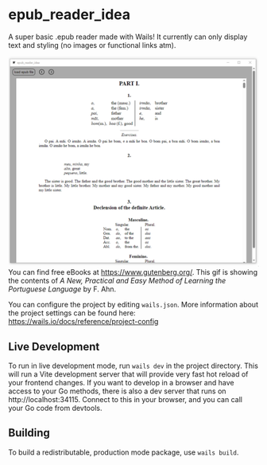 # epub_reader_idea

A super basic .epub reader made with Wails! It currently can only display text and styling (no images or functional links atm).    
    
![gif of app](11-10-2024_193147.gif)    
You can find free eBooks at https://www.gutenberg.org/. This gif is showing the contents of *A New, Practical and Easy Method of Learning the Portuguese Language* by F. Ahn.    
    
You can configure the project by editing `wails.json`. More information about the project settings can be found
here: https://wails.io/docs/reference/project-config

## Live Development

To run in live development mode, run `wails dev` in the project directory. This will run a Vite development
server that will provide very fast hot reload of your frontend changes. If you want to develop in a browser
and have access to your Go methods, there is also a dev server that runs on http://localhost:34115. Connect
to this in your browser, and you can call your Go code from devtools.

## Building

To build a redistributable, production mode package, use `wails build`.
